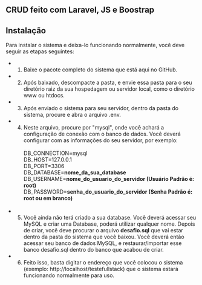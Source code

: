 ## CRUD feito com Laravel, JS e Boostrap

## Instalação

Para instalar o sistema e deixa-lo funcionando normalmente, você deve seguir as etapas seguintes:

- 1. Baixe o pacote completo do sistema que está aqui no GitHub.
- 2. Após baixado, descompacte a pasta, e envie essa pasta para o seu diretório raiz da sua hospedagem ou servidor local, como o diretório www ou htdocs.
- 3. Após enviado o sistema para seu servidor, dentro da pasta do sistema, procure e abra o arquivo .env.
- 4. Neste arquivo, procure por "mysql", onde você achará a configuração de conexão com o banco de dados. Você deverá configurar com as informações do seu servidor, por exemplo:
<br><br>
DB_CONNECTION=mysql<br>
DB_HOST=127.0.0.1<br>
DB_PORT=3306<br>
DB_DATABASE=<b>nome_da_sua_database</b><br>
DB_USERNAME=<b>nome_do_usuario_do_servidor (Usuário Padrão é: root)</b><br>
DB_PASSWORD=<b>senha_do_usuario_do_servidor (Senha Padrão é: root ou em branco)</b><br><br>

- 5. Você ainda não terá criado a sua database. Você deverá acessar seu MySQL e criar uma Database, poderá utilizar qualquer nome. Depois de criar, você deve procurar o arquivo <b>desafio.sql</b> que vai estar dentro da pasta do sistema que você baixou. Você deverá então acessar seu banco de dados MySQL, e restaurar/importar esse banco desafio.sql dentro do banco que acabou de criar. 

- 6. Feito isso, basta digitar o endereço que você colocou o sistema (exemplo: http://localhost/testefullstack) que o sistema estará funcionando normalmente para uso.

